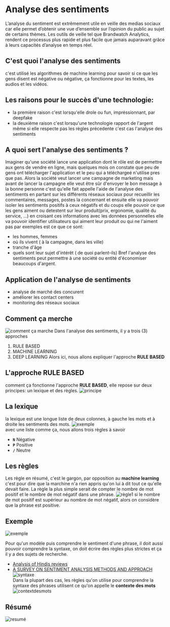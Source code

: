 # Analyse des sentiments
L’analyse du sentiment est extrêmement utile en veille des medias sociaux car elle permet d’obtenir une vue d’ensemble sur l’opinion du public au sujet de certains thèmes. Les outils de veille tel que Brandwatch Analytics, rendent ce processus plus rapide et plus facile que jamais auparavant grâce à leurs capacités d’analyse en temps réel.

## C'est quoi l'analyse des sentiments
c'est utilisé les algorithmes de machine learning pour savoir si ce que les gens disent est négative ou négative,
ça fonctionne pour les textes, les audios et les vidéos.
## Les raisons pour le succès d'une technologie:
* la première raison c'est lorsqu'elle drole ou fun, impréssionnant, par deepfake
* la deuxième raison c'est lorsqu'une technologie rapport de l'argent même si elle respecte pas les règles précedente
   c'est cas l'analyse des sentiments

## A quoi sert l'analyse des sentiments ?
Imaginer qu'une société lance une application dont le rôle est de permettre aux gens de vendre en ligne, mais quelques mois
on constate que peu de gens ont télécharger l'application et le peu qui a téléchargeé n'utilise pres que pas. 
Alors la société veut lancer une campagne de marketing mais avant de lancer la campagne elle veut être sûr d'envoyer le
bon message à la bonne personne c'est qu'elle fait appelle l'aide de l'analyse des sentiments en partant sur  les différents 
réseaux sociaux pour recueillir les commentaires, messages, postes la concernant et ensuite elle va pouvoir isoler les sentiments
positifs à ceux négatifs et du coups elle pouvoir ce que les gens aiment ou detestent sur leur produit(prix, ergonomie, qualité du service, ...)
en croisant ces informations avec les données personnelles elle va pouvoir identifier utilisateurs qui aiment leur produit ou qui ne l'aiment pas
par exemples est ce que ce sont: 
* les hommes, femmes
* où ils vivent ( à la campagne, dans les ville)
* tranche d'âge
* quels sont leur sujet d'intérêt ( de quoi parlent-ils)
Bref l'analyse des sentiments peut permettre à une société ou entité d'économiser beaucoups d'argent.

## Application de l'analyse de sentiments
* analyse de marché des concurent
* améliorer les contact centers
* monitoring des réseaux sociaux

## Comment ça merche 
![comment ça marche](images/commentcamarche.png)
Dans l'analyse des sentiments, il y a trois (3) approches
1. RULE BASED
2. MACHINE LEARNING
3. DEEP LEARNING
Alors ici, nous allons expliquer l'approche **RULE BASED** 
## L'approche RULE BASED
comment ça fonctionne l'approche **RULE BASED**, elle repose sur deux principes: un lexique et des règles.
![principe](images/principes.png)

## La lexique
la lexique est une longue liste de deux colonnes, à gauche les mots et à droite les sentiments des mots.
![exemple](images/exemple.png)<br/>
avec une liste comme ça, nous allons trois règles à savoir
* <code>**N**</code> Négative
* <code>**P**</code> Positive
* <code>**/**</code> Neutre

## Les règles
Les règle en résumé, c'est le gargon, par opposition au **machine learning** c'est pour dire que la marchine n'a rien appris qu'on lui à dit tout ce
qu'elle devait faire.
La règle la plus simple serait de compter le nombre de mot positif et le nombre de mot négatif dans une phrase.
![règle1](images/regle1.png)
si le nombre de mot positif est supérieur au nombre de mot négatif, alors on considère que la phrase est positive.

## Exemple
![exemple](images/exemple2.png)

Pour qu'un modèle puis comprendre le sentiment d'une phrase, il doit aussi pouvoir comprendre la syntaxe, on doit écrire des règles
plus strictes et ça il y a des sujets de recherche.
* [Analysis of Hindis reviews](https://aclanthology.org/W13-4306.pdf)
* [A SURVEY ON SENTIMENT ANALYSIS METHODS AND APPROACH](https://ieeexplore.ieee.org/stamp/stamp.jsp?tp=&arnumber=7951748)<br />
![syntaxe](images/syntaxe.png)<br/>
Dans la plupart des cas, les règles qu'on utilise pour comprendre la syntaxe des phrases utilisent ce qu'on appelle le 
**contexte des mots**  
![contextdesmots](images/contextedemot.png)

## Résumé
![resumé](images/resume.png)